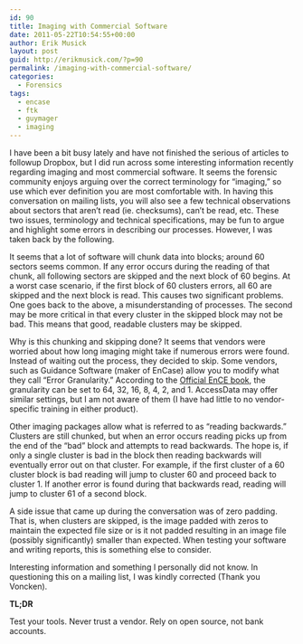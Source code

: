 ```yaml
---
id: 90
title: Imaging with Commercial Software
date: 2011-05-22T10:54:55+00:00
author: Erik Musick
layout: post
guid: http://erikmusick.com/?p=90
permalink: /imaging-with-commercial-software/
categories:
  - Forensics
tags:
  - encase
  - ftk
  - guymager
  - imaging
---
```

I have been a bit busy lately and have not finished the serious of articles to followup Dropbox, but I did run across some interesting information recently regarding imaging and most commercial software. It seems the forensic community enjoys arguing over the correct terminology for &#8220;imaging,&#8221; so use which ever definition you are most comfortable with. In having this conversation on mailing lists, you will also see a few technical observations about sectors that aren&#8217;t read (ie. checksums), can&#8217;t be read, etc. These two issues, terminology and technical specifications, may be fun to argue and highlight some errors in describing our processes. However, I was taken back by the following.

It seems that a lot of software will chunk data into blocks; around 60 sectors seems common. If any error occurs during the reading of that chunk, all following sectors are skipped and the next block of 60 begins. At a worst case scenario, if the first block of 60 clusters errors, all 60 are skipped and the next block is read. This causes two significant problems. One goes back to the above, a misunderstanding of processes. The second may be more critical in that every cluster in the skipped block may not be bad. This means that good, readable clusters may be skipped.

Why is this chunking and skipping done? It seems that vendors were worried about how long imaging might take if numerous errors were found. Instead of waiting out the process, they decided to skip. Some vendors, such as Guidance Software (maker of EnCase) allow you to modify what they call &#8220;Error Granularity.&#8221; According to the [Official EnCE book](http://www.amazon.com/EnCase-Computer-Forensics-DVD-Certified/dp/0470181451 "Amazon link to The Official EnCE: EnCase Certified Examiner Study Guide"), the granularity can be set to 64, 32, 16, 8, 4, 2, and 1. AccessData may offer similar settings, but I am not aware of them (I have had little to no vendor-specific training in either product).

Other imaging packages allow what is referred to as &#8220;reading backwards.&#8221; Clusters are still chunked, but when an error occurs reading picks up from the end of the &#8220;bad&#8221; block and attempts to read backwards. The hope is, if only a single cluster is bad in the block then reading backwards will eventually error out on that cluster. For example, if the first cluster of a 60 cluster block is bad reading will jump to cluster 60 and proceed back to cluster 1. If another error is found during that backwards read, reading will jump to cluster 61 of a second block.

A side issue that came up during the conversation was of zero padding. That is, when clusters are skipped, is the image padded with zeros to maintain the expected file size or is it not padded resulting in an image file (possibly significantly) smaller than expected. When testing your software and writing reports, this is something else to consider.

Interesting information and something I personally did not know. In questioning this on a mailing list, I was kindly corrected (Thank you Voncken).

**TL;DR**

Test your tools. Never trust a vendor. Rely on open source, not bank accounts.